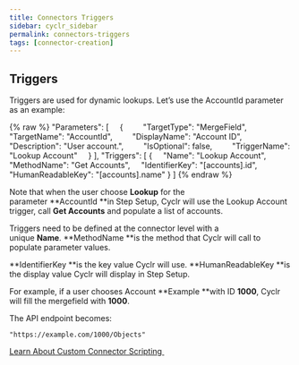 ```yaml
---
title: Connectors Triggers
sidebar: cyclr_sidebar
permalink: connectors-triggers
tags: [connector-creation]
---
```


## Triggers

Triggers are used for dynamic lookups. Let’s use the AccountId parameter as an example:

{% raw %}
    "Parameters": [
        {
            "TargetType": "MergeField",
            "TargetName": "AccountId",
            "DisplayName": "Account ID",
            "Description": "User account.",
            "IsOptional": false,
            "TriggerName": "Lookup Account"
        }
    ],
    "Triggers": [
    {
        "Name": "Lookup Account",
        "MethodName": "Get Accounts",
        "IdentifierKey": "[accounts].id",
        "HumanReadableKey": "[accounts].name"
    }
    ]
{% endraw %}

Note that when the user choose **Lookup** for the parameter **AccountId **in Step Setup, Cyclr will use the Lookup Account trigger, call **Get Accounts** and populate a list of accounts.

Triggers need to be defined at the connector level with a unique **Name**. **MethodName **is the method that Cyclr will call to populate parameter values.

**IdentifierKey **is the key value Cyclr will use. **HumanReadableKey **is the display value Cyclr will display in Step Setup.

For example, if a user chooses Account **Example **with ID **1000**, Cyclr will fill the mergefield with **1000**.

The API endpoint becomes:

    "https://example.com/1000/Objects"

[Learn About Custom Connector Scripting ](./scripting)
